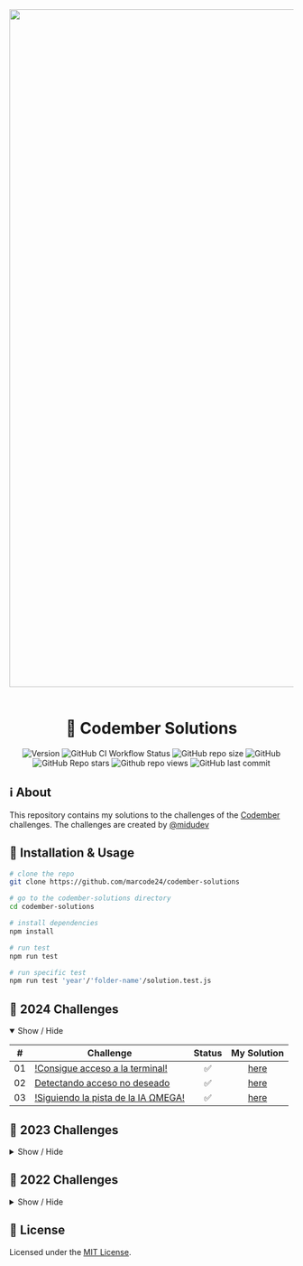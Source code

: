 <div align="center">
  <img
    alt="codember 2024" 
    src="https://res.cloudinary.com/dfeujtobk/image/upload/v1731961764/Challenges/mg5z3j3rlhhqws4ktp3p.png"
    width="1200" />
  <br />
  <br />

  <h1>🎯 Codember Solutions</h1>

  ![Version](https://img.shields.io/github/package-json/v/marcode24/codember-solutions?style=popout&logo=npm)
  ![GitHub CI Workflow Status](https://img.shields.io/github/actions/workflow/status/marcode24/codember-solutions/testing.yml?branch=main&style=popout&logo=testcafe&label=tests)
  ![GitHub repo size](https://img.shields.io/github/repo-size/marcode24/codember-solutions?style=popout&logo=github&label=repo%20size)
  ![GitHub](https://img.shields.io/github/license/marcode24/codember-solutions?style=popout&logo=github&label=license)
  ![GitHub Repo stars](https://img.shields.io/github/stars/marcode24/codember-solutions?style=popout&logo=apachespark&color=yellow&logoColor=yellow)
  ![Github repo views](https://img.shields.io/github/search/marcode24/codember-solutions/codember-solutions?style=popout&logo=github&label=repo%20views)
  ![GitHub last commit](https://img.shields.io/github/last-commit/marcode24/codember-solutions?style=popout&logo=git&label=last%20commit)

</div>

## ℹ️ About

This repository contains my solutions to the challenges of the [Codember](https://codember.dev/) challenges. The challenges are created by [@midudev](https://twitter.com/midudev)

## 🚀 Installation & Usage

```bash
# clone the repo
git clone https://github.com/marcode24/codember-solutions

# go to the codember-solutions directory
cd codember-solutions

# install dependencies
npm install

# run test
npm run test

# run specific test
npm run test 'year'/'folder-name'/solution.test.js
```

## 🎯 2024 Challenges

<details open>
<summary>Show / Hide</summary>

|  #  | Challenge                                                         |Status |                                                    My Solution                                           |
| :-: | ----------------------------------------------------------------- |:----: | :------------------------------------------------------------------------------------------------------: |
| 01  | [!Consigue acceso a la terminal!](https://codember.dev)           |  ✅   |                              [here](./2024/01-consigue-acceso-a-la-terminal/solution.js)                 |
| 02  | [Detectando acceso no deseado](https://codember.dev)              |  ✅   |                              [here](./2024/02-detectando-acceso-no-deseado/solution.js)                   |
| 03  | [!Siguiendo la pista de la IA ΩMEGA!](https://codember.dev)       |  ✅   |                              [here](./2024/03-siguiendo-la-pista-de-la-ia-omega/solution.js)               |
</details>

## 🎯 2023 Challenges

<details hidde>
<summary>Show / Hide</summary>

|  #  | Challenge                                                         |Status |                                                    My Solution                                           |
| :-: | ----------------------------------------------------------------- |:----: | :------------------------------------------------------------------------------------------------------: |
| 01  | [El Reto](https://codember.dev)                                   |✅     |        [here](https://github.com/marcode24/codember-solutions/tree/main/2023/01-el-reto)                 |
| 02  | [Mini Compiler Challenge](https://codember.dev)                   |✅     | [here](https://github.com/marcode24/codember-solutions/tree/main/2023/02-mini-compiler)                  |
| 03  | [El Desafío del Cifrado Espía](https://codember.dev)              |✅     |        [here](https://github.com/marcode24/codember-solutions/tree/main/2023/03-cifrado-espia)           |
</details>

## 🎯 2022 Challenges

<details hidde>
<summary>Show / Hide</summary>

|  #  | Challenge                                                         |Status |                                                    My Solution                                           |
| :-: | ----------------------------------------------------------------- |:----: | :------------------------------------------------------------------------------------------------------: |
| 01  | [¡Arregla Twitter!](https://codember.dev)                         |✅     |        [here](https://github.com/marcode24/codember-solutions/tree/main/2022/01-arregla-twitter)         |
| 02  | [¡Atrapa a esos ciber criminales!](https://codember.dev)          |✅     | [here](https://github.com/marcode24/codember-solutions/tree/main/2022/02-atrapa-a-esos-ciber-criminales) |
| 03  | [La zebra de colores](https://codember.dev)                       |✅     |        [here](https://github.com/marcode24/codember-solutions/tree/main/2022/03-zebra-de-colores)        |
| 04  | [Encuentra la contraseña de tu amigo](https://codember.dev)       |✅     |       [here](https://github.com/marcode24/codember-solutions/tree/main/2022/04-encuentra-password)       |
| 05  | [Battle Royale de frameworks y bibliotecas](https://codember.dev) |✅     |         [here](https://github.com/marcode24/codember-solutions/tree/main/2022/05-battle-royale)          |

</details>


## 📝 License

Licensed under the [MIT License](./LICENSE).